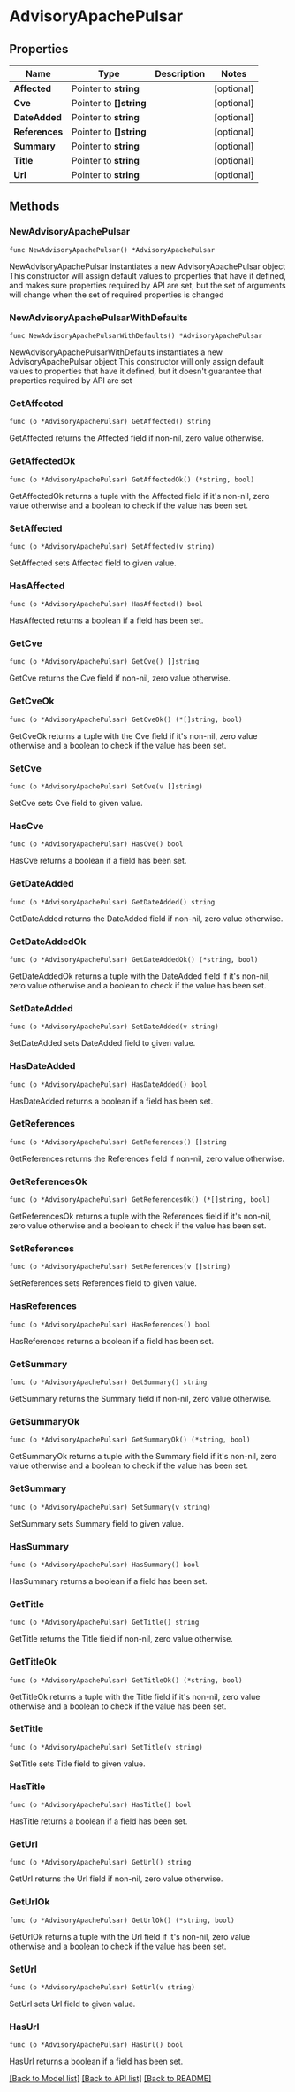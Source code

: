 # AdvisoryApachePulsar

## Properties

Name | Type | Description | Notes
------------ | ------------- | ------------- | -------------
**Affected** | Pointer to **string** |  | [optional] 
**Cve** | Pointer to **[]string** |  | [optional] 
**DateAdded** | Pointer to **string** |  | [optional] 
**References** | Pointer to **[]string** |  | [optional] 
**Summary** | Pointer to **string** |  | [optional] 
**Title** | Pointer to **string** |  | [optional] 
**Url** | Pointer to **string** |  | [optional] 

## Methods

### NewAdvisoryApachePulsar

`func NewAdvisoryApachePulsar() *AdvisoryApachePulsar`

NewAdvisoryApachePulsar instantiates a new AdvisoryApachePulsar object
This constructor will assign default values to properties that have it defined,
and makes sure properties required by API are set, but the set of arguments
will change when the set of required properties is changed

### NewAdvisoryApachePulsarWithDefaults

`func NewAdvisoryApachePulsarWithDefaults() *AdvisoryApachePulsar`

NewAdvisoryApachePulsarWithDefaults instantiates a new AdvisoryApachePulsar object
This constructor will only assign default values to properties that have it defined,
but it doesn't guarantee that properties required by API are set

### GetAffected

`func (o *AdvisoryApachePulsar) GetAffected() string`

GetAffected returns the Affected field if non-nil, zero value otherwise.

### GetAffectedOk

`func (o *AdvisoryApachePulsar) GetAffectedOk() (*string, bool)`

GetAffectedOk returns a tuple with the Affected field if it's non-nil, zero value otherwise
and a boolean to check if the value has been set.

### SetAffected

`func (o *AdvisoryApachePulsar) SetAffected(v string)`

SetAffected sets Affected field to given value.

### HasAffected

`func (o *AdvisoryApachePulsar) HasAffected() bool`

HasAffected returns a boolean if a field has been set.

### GetCve

`func (o *AdvisoryApachePulsar) GetCve() []string`

GetCve returns the Cve field if non-nil, zero value otherwise.

### GetCveOk

`func (o *AdvisoryApachePulsar) GetCveOk() (*[]string, bool)`

GetCveOk returns a tuple with the Cve field if it's non-nil, zero value otherwise
and a boolean to check if the value has been set.

### SetCve

`func (o *AdvisoryApachePulsar) SetCve(v []string)`

SetCve sets Cve field to given value.

### HasCve

`func (o *AdvisoryApachePulsar) HasCve() bool`

HasCve returns a boolean if a field has been set.

### GetDateAdded

`func (o *AdvisoryApachePulsar) GetDateAdded() string`

GetDateAdded returns the DateAdded field if non-nil, zero value otherwise.

### GetDateAddedOk

`func (o *AdvisoryApachePulsar) GetDateAddedOk() (*string, bool)`

GetDateAddedOk returns a tuple with the DateAdded field if it's non-nil, zero value otherwise
and a boolean to check if the value has been set.

### SetDateAdded

`func (o *AdvisoryApachePulsar) SetDateAdded(v string)`

SetDateAdded sets DateAdded field to given value.

### HasDateAdded

`func (o *AdvisoryApachePulsar) HasDateAdded() bool`

HasDateAdded returns a boolean if a field has been set.

### GetReferences

`func (o *AdvisoryApachePulsar) GetReferences() []string`

GetReferences returns the References field if non-nil, zero value otherwise.

### GetReferencesOk

`func (o *AdvisoryApachePulsar) GetReferencesOk() (*[]string, bool)`

GetReferencesOk returns a tuple with the References field if it's non-nil, zero value otherwise
and a boolean to check if the value has been set.

### SetReferences

`func (o *AdvisoryApachePulsar) SetReferences(v []string)`

SetReferences sets References field to given value.

### HasReferences

`func (o *AdvisoryApachePulsar) HasReferences() bool`

HasReferences returns a boolean if a field has been set.

### GetSummary

`func (o *AdvisoryApachePulsar) GetSummary() string`

GetSummary returns the Summary field if non-nil, zero value otherwise.

### GetSummaryOk

`func (o *AdvisoryApachePulsar) GetSummaryOk() (*string, bool)`

GetSummaryOk returns a tuple with the Summary field if it's non-nil, zero value otherwise
and a boolean to check if the value has been set.

### SetSummary

`func (o *AdvisoryApachePulsar) SetSummary(v string)`

SetSummary sets Summary field to given value.

### HasSummary

`func (o *AdvisoryApachePulsar) HasSummary() bool`

HasSummary returns a boolean if a field has been set.

### GetTitle

`func (o *AdvisoryApachePulsar) GetTitle() string`

GetTitle returns the Title field if non-nil, zero value otherwise.

### GetTitleOk

`func (o *AdvisoryApachePulsar) GetTitleOk() (*string, bool)`

GetTitleOk returns a tuple with the Title field if it's non-nil, zero value otherwise
and a boolean to check if the value has been set.

### SetTitle

`func (o *AdvisoryApachePulsar) SetTitle(v string)`

SetTitle sets Title field to given value.

### HasTitle

`func (o *AdvisoryApachePulsar) HasTitle() bool`

HasTitle returns a boolean if a field has been set.

### GetUrl

`func (o *AdvisoryApachePulsar) GetUrl() string`

GetUrl returns the Url field if non-nil, zero value otherwise.

### GetUrlOk

`func (o *AdvisoryApachePulsar) GetUrlOk() (*string, bool)`

GetUrlOk returns a tuple with the Url field if it's non-nil, zero value otherwise
and a boolean to check if the value has been set.

### SetUrl

`func (o *AdvisoryApachePulsar) SetUrl(v string)`

SetUrl sets Url field to given value.

### HasUrl

`func (o *AdvisoryApachePulsar) HasUrl() bool`

HasUrl returns a boolean if a field has been set.


[[Back to Model list]](../README.md#documentation-for-models) [[Back to API list]](../README.md#documentation-for-api-endpoints) [[Back to README]](../README.md)


